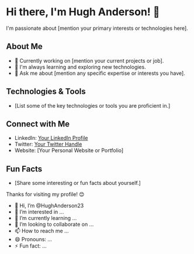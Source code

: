 # Hi there, I'm Hugh Anderson! 👋

I'm passionate about [mention your primary interests or technologies here].

## About Me

- 💼 Currently working on [mention your current projects or job].
- 🌱 I'm always learning and exploring new technologies.
- 💬 Ask me about [mention any specific expertise or interests you have].

## Technologies & Tools

- [List some of the key technologies or tools you are proficient in.]



## Connect with Me

- LinkedIn: [Your LinkedIn Profile](https://www.linkedin.com/in/your-linkedin-profile/)
- Twitter: [Your Twitter Handle](https://twitter.com/your-twitter-handle)
- Website: [Your Personal Website or Portfolio]

## Fun Facts

- [Share some interesting or fun facts about yourself.]

Thanks for visiting my profile! 😊
- 👋 Hi, I’m @HughAnderson23
- 👀 I’m interested in ...
- 🌱 I’m currently learning ...
- 💞️ I’m looking to collaborate on ...
- 📫 How to reach me ...
- 😄 Pronouns: ...
- ⚡ Fun fact: ...

<!---
HughAnderson23/HughAnderson23 is a ✨ special ✨ repository because its `README.md` (this file) appears on your GitHub profile.
You can click the Preview link to take a look at your changes.
--->
